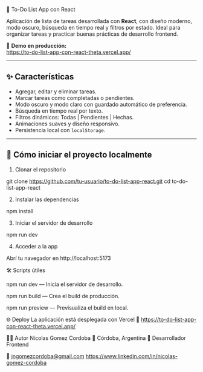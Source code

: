  📝 To-Do List App con React

Aplicación de lista de tareas desarrollada con **React**, con diseño moderno, modo oscuro, búsqueda en tiempo real y filtros por estado. Ideal para organizar tareas y practicar buenas prácticas de desarrollo frontend.

🔗 **Demo en producción:**  
https://to-do-list-app-con-react-theta.vercel.app/

---

## ✨ Características

- Agregar, editar y eliminar tareas.
- Marcar tareas como completadas o pendientes.
- Modo oscuro y modo claro con guardado automático de preferencia.
- Búsqueda en tiempo real por texto.
- Filtros dinámicos: Todas | Pendientes | Hechas.
- Animaciones suaves y diseño responsivo.
- Persistencia local con `localStorage`.

---

## 🚀 Cómo iniciar el proyecto localmente

1. Clonar el repositorio

git clone https://github.com/tu-usuario/to-do-list-app-react.git
cd to-do-list-app-react

2. Instalar las dependencias

npm install

3. Iniciar el servidor de desarrollo

npm run dev

4. Acceder a la app

Abrí tu navegador en http://localhost:5173

🛠 Scripts útiles

npm run dev — Inicia el servidor de desarrollo.

npm run build — Crea el build de producción.

npm run preview — Previsualiza el build en local.

🌐 Deploy
La aplicación está desplegada con Vercel
📍 https://to-do-list-app-con-react-theta.vercel.app/

👨‍💻 Autor
Nicolas Gomez Cordoba
📍 Córdoba, Argentina
💼 Desarrollador Frontend

📧 jngomezcordoba@gmail.com
https://www.linkedin.com/in/nicolas-gomez-cordoba
